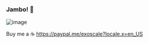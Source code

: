 ### Jambo! 👋
![image](https://github.com/saadeghi/saadeghi/blob/master/dino.gif)

Buy me a ☕
  https://paypal.me/exoscale?locale.x=en_US
